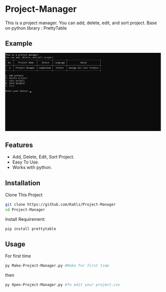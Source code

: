 # Project-Manager

This is a project manager. You can add, delete, edit, and sort project. Base on python library : PrettyTable

## Example
<p align="center"> <img src="https://github.com/Kahlz/Project-Manager/blob/main/Example.png" alt="Example PNG"/></p>

## Features

- Add, Delete, Edit, Sort Project.
- Easy To Use.
- Works with python.

## Installation
Clone This Project
```bash
git clone https://github.com/Kahlz/Project-Manager
cd Project-Manager
```
Install Requirement:
```bash
pip install prettytable
```
## Usage
For first time
```bash
py Make-Project-Manager.py #Make for first time
```
then
```bash
py Open-Project-Manager.py #To edit your project.csv
```
